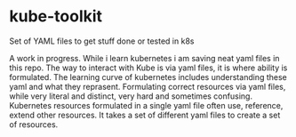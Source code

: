 # kube-toolkit
Set of YAML files to get stuff done or tested in k8s

A work in progress. While i learn kubernetes i am saving neat yaml files in this repo. The way to interact with Kube is via yaml files, it is where ability is formulated. The learning curve of kubernetes includes understanding these yaml and what they reprasent.
Formulating correct resources via yaml files, while very literal and distinct, very hard and sometimes confusing. Kubernetes resources formulated in a single yaml file often use, reference, extend other resources. It takes a set of different yaml files to create a set of resources.

